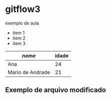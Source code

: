 # gitflow3
exemplo de aula

- item 1
- item 2
- item 3

| *nome*         | **idade** |
|----------------|-----------|
| Ana            |    24     |
|Mario de Andrade|    21     |

## Exemplo de arquivo modificado



